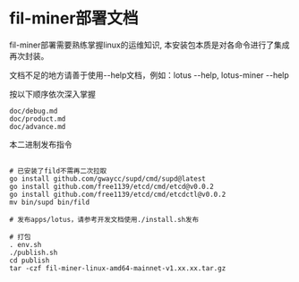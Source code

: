 # fil-miner部署文档

fil-miner部署需要熟练掌握linux的运维知识, 本安装包本质是对各命令进行了集成再次封装。　　

文档不足的地方请善于使用--help文档，例如：lotus --help, lotus-miner --help

按以下顺序依次深入掌握
```
doc/debug.md
doc/product.md
doc/advance.md
```

本二进制发布指令
```

# 已安装了fild不需再二次拉取
go install github.com/gwaycc/supd/cmd/supd@latest
go install github.com/free1139/etcd/cmd/etcd@v0.0.2
go install github.com/free1139/etcd/cmd/etcdctl@v0.0.2
mv bin/supd bin/fild

# 发布apps/lotus，请参考开发文档使用./install.sh发布

# 打包
. env.sh
./publish.sh
cd publish
tar -czf fil-miner-linux-amd64-mainnet-v1.xx.xx.tar.gz
```

